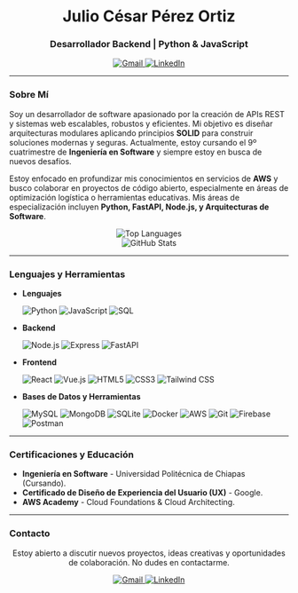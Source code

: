 <div align="center">
  <h1>Julio César Pérez Ortiz</h1>
  <h3>Desarrollador Backend | Python & JavaScript</h3>
  
  <p>
    <a href="mailto:juliocesarp6273@gmail.com">
      <img src="https://img.shields.io/badge/Gmail-D14836?style=for-the-badge&logo=gmail&logoColor=white" alt="Gmail">
    </a>
    <a href="https://www.linkedin.com/in/julio-cesar-perez-ortiz/">
      <img src="https://img.shields.io/badge/LinkedIn-0077B5?style=for-the-badge&logo=linkedin&logoColor=white" alt="LinkedIn">
    </a>
  </p>
</div>

---

### Sobre Mí

Soy un desarrollador de software apasionado por la creación de APIs REST y sistemas web escalables, robustos y eficientes. Mi objetivo es diseñar arquitecturas modulares aplicando principios **SOLID** para construir soluciones modernas y seguras. Actualmente, estoy cursando el 9º cuatrimestre de **Ingeniería en Software** y siempre estoy en busca de nuevos desafíos.

Estoy enfocado en profundizar mis conocimientos en servicios de **AWS** y busco colaborar en proyectos de código abierto, especialmente en áreas de optimización logística o herramientas educativas. Mis áreas de especialización incluyen **Python, FastAPI, Node.js, y Arquitecturas de Software**.

<div align="center">
  <img src="https://github-readme-stats.vercel.app/api/top-langs?username=Juliocpo946&show_icons=true&locale=es&layout=compact&theme=dracula" alt="Top Languages" />
  <br/>
  <img src="https://github-readme-stats.vercel.app/api?username=Juliocpo946&show_icons=true&locale=es&theme=dracula" alt="GitHub Stats" />
</div>

---

### Lenguajes y Herramientas

- **Lenguajes**
  <p>
    <img src="https://img.shields.io/badge/Python-3776AB?style=for-the-badge&logo=python&logoColor=white" alt="Python">
    <img src="https://img.shields.io/badge/JavaScript-F7DF1E?style=for-the-badge&logo=javascript&logoColor=black" alt="JavaScript">
    <img src="https://img.shields.io/badge/SQL-4479A1?style=for-the-badge&logo=postgresql&logoColor=white" alt="SQL">
  </p>

- **Backend**
  <p>
    <img src="https://img.shields.io/badge/Node.js-339933?style=for-the-badge&logo=nodedotjs&logoColor=white" alt="Node.js">
    <img src="https://img.shields.io/badge/Express-000000?style=for-the-badge&logo=express&logoColor=white" alt="Express">
    <img src="https://img.shields.io/badge/FastAPI-009688?style=for-the-badge&logo=fastapi&logoColor=white" alt="FastAPI">
  </p>

- **Frontend**
  <p>
    <img src="https://img.shields.io/badge/React-61DAFB?style=for-the-badge&logo=react&logoColor=black" alt="React">
    <img src="https://img.shields.io/badge/Vue.js-4FC08D?style=for-the-badge&logo=vuedotjs&logoColor=white" alt="Vue.js">
    <img src="https://img.shields.io/badge/HTML5-E34F26?style=for-the-badge&logo=html5&logoColor=white" alt="HTML5">
    <img src="https://img.shields.io/badge/CSS3-1572B6?style=for-the-badge&logo=css3&logoColor=white" alt="CSS3">
    <img src="https://img.shields.io/badge/Tailwind_CSS-38B2AC?style=for-the-badge&logo=tailwind-css&logoColor=white" alt="Tailwind CSS">
  </p>

- **Bases de Datos y Herramientas**
  <p>
    <img src="https://img.shields.io/badge/MySQL-4479A1?style=for-the-badge&logo=mysql&logoColor=white" alt="MySQL">
    <img src="https://img.shields.io/badge/MongoDB-47A248?style=for-the-badge&logo=mongodb&logoColor=white" alt="MongoDB">
    <img src="https://img.shields.io/badge/SQLite-003B57?style=for-the-badge&logo=sqlite&logoColor=white" alt="SQLite">
    <img src="https://img.shields.io/badge/Docker-2496ED?style=for-the-badge&logo=docker&logoColor=white" alt="Docker">
    <img src="https://img.shields.io/badge/Amazon_AWS-232F3E?style=for-the-badge&logo=amazon-aws&logoColor=white" alt="AWS">
    <img src="https://img.shields.io/badge/Git-F05032?style=for-the-badge&logo=git&logoColor=white" alt="Git">
    <img src="https://img.shields.io/badge/Firebase-FFCA28?style=for-the-badge&logo=firebase&logoColor=black" alt="Firebase">
    <img src="https://img.shields.io/badge/Postman-FF6C37?style=for-the-badge&logo=postman&logoColor=white" alt="Postman">
  </p>

---

### Certificaciones y Educación

-   **Ingeniería en Software** - Universidad Politécnica de Chiapas (Cursando).
-   **Certificado de Diseño de Experiencia del Usuario (UX)** - Google.
-   **AWS Academy** - Cloud Foundations & Cloud Architecting.

---

### Contacto

<p align="center">
  Estoy abierto a discutir nuevos proyectos, ideas creativas y oportunidades de colaboración. No dudes en contactarme.
</p>

<p align="center">
  <a href="mailto:juliocesarp6273@gmail.com">
    <img src="https://img.shields.io/badge/Envíame_un_correo-D14836?style=for-the-badge&logo=gmail&logoColor=white" alt="Gmail">
  </a>
  <a href="https://www.linkedin.com/in/julio-cesar-perez-ortiz/">
    <img src="https://img.shields.io/badge/Encuéntrame_en_LinkedIn-0077B5?style=for-the-badge&logo=linkedin&logoColor=white" alt="LinkedIn">
  </a>
</p>